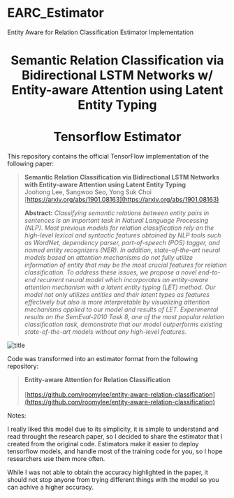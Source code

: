 # EARC_Estimator
Entity Aware for Relation Classification Estimator Implementation


# <center> Semantic Relation Classification via Bidirectional LSTM Networks w/ Entity-aware Attention using Latent Entity Typing </center>

# <center> Tensorflow Estimator </center>

This repository contains the official TensorFlow implementation of the following paper:

> **Semantic Relation Classification via Bidirectional LSTM Networks with Entity-aware Attention using Latent Entity Typing**<br>
> Joohong Lee, Sangwoo Seo, Yong Suk Choi<br>
> [https://arxiv.org/abs/1901.08163](https://arxiv.org/abs/1901.08163)
> 
> **Abstract:** *Classifying semantic relations between entity pairs in sentences is an important task in Natural Language Processing (NLP). Most previous models for relation classification rely on the high-level lexical and syntactic features obtained by NLP tools such as WordNet, dependency parser, part-of-speech (POS) tagger, and named entity recognizers (NER). In addition, state-of-the-art neural models based on attention mechanisms do not fully utilize information of entity that may be the most crucial features for relation classification. To address these issues, we propose a novel end-to-end recurrent neural model which incorporates an entity-aware attention mechanism with a latent entity typing (LET) method. Our model not only utilizes entities and their latent types as features effectively but also is more interpretable by visualizing attention mechanisms applied to our model and results of LET. Experimental results on the SemEval-2010 Task 8, one of the most popular relation classification task, demonstrate that our model outperforms existing state-of-the-art models without any high-level features.*

![title](https://user-images.githubusercontent.com/15166794/52579582-c7339100-2e69-11e9-9081-711e7576e717.png)

Code was transformed into an estimator format from the following repository:

> **Entity-aware Attention for Relation Classification**<br>    
> [https://github.com/roomylee/entity-aware-relation-classification](https://github.com/roomylee/entity-aware-relation-classification)

Notes: 

I really liked this model due to its simplicity, it is simple to understand and read throught the research paper, so I decided to share the estimator that I created from the original code. Estimators make it easier to deploy tensorflow models, and handle most of the training code for you, so I hope researchers use them more often. 

While I was not able to obtain the accuracy highlighted in the paper, it should not stop anyone from trying different things with the model so you can achive a higher accuracy. 
